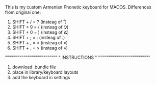 This is my custom Armenian Phonetic keyboard for MACOS.
Differences from original one:
1. SHIFT + / = ? (insteag of ՞)
2. SHIFT + 9 = ( (insteag of Չ)
3. SHIFT + 0 = ) (insteag of Ճ)
4. SHIFT + ; = : (insteag of .)
5. SHIFT + , = < (insteag of «)
6. SHIFT + . = > (insteag of »)

""""""""""""""""""""""""""
"      INSTRUCTIONS      "
""""""""""""""""""""""""""

1. download .bundle file
2. place in library/keyboard layouts
3. add the keyboard in settings
